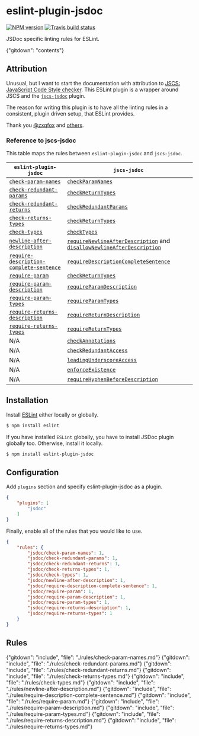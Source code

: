 # eslint-plugin-jsdoc

[![NPM version](http://img.shields.io/npm/v/eslint-plugin-jsdoc.svg?style=flat)](https://www.npmjs.org/package/eslint-plugin-jsdoc)
[![Travis build status](http://img.shields.io/travis/gajus/eslint-plugin-jsdoc/master.svg?style=flat)](https://travis-ci.org/gajus/eslint-plugin-jsdoc)

<!--
{"gitdown": "badge", "name": "npm-version"}
{"gitdown": "badge", "name": "travis"}
-->

JSDoc specific linting rules for ESLint.

{"gitdown": "contents"}

## Attribution

Unusual, but I want to start the documentation with attribution to [JSCS: JavaScript Code Style checker](http://jscs.info/). This ESLint plugin is a wrapper around JSCS and the [`jscs-jsdoc`](https://github.com/jscs-dev/jscs-jsdoc) plugin.

The reason for writing this plugin is to have all the linting rules in a consistent, plugin driven setup, that ESLint provides.

Thank you [@zxqfox](https://github.com/jscs-dev/jscs-jsdoc/commits/master?author=zxqfox) and [others](https://github.com/jscs-dev/jscs-jsdoc/commits/master).

### Reference to jscs-jsdoc

This table maps the rules between `eslint-plugin-jsdoc` and `jscs-jsdoc`.

| `eslint-plugin-jsdoc` | `jscs-jsdoc` |
| --- | --- |
| [`check-param-names`](https://github.com/gajus/eslint-plugin-jsdoc#eslint-plugin-jsdoc-rules-check-param-names) | [`checkParamNames`](https://github.com/jscs-dev/jscs-jsdoc#checkparamnames) |
| [`check-redundant-params`](https://github.com/gajus/eslint-plugin-jsdoc#eslint-plugin-jsdoc-rules-check-redundant-params) | [`checkReturnTypes`](https://github.com/jscs-dev/jscs-jsdoc#checkreturntypes) |
| [`check-redundant-returns`](https://github.com/gajus/eslint-plugin-jsdoc#eslint-plugin-jsdoc-rules-check-redundant-returns) | [`checkRedundantParams`](https://github.com/jscs-dev/jscs-jsdoc#checkredundantparams) |
| [`check-returns-types`](https://github.com/gajus/eslint-plugin-jsdoc#eslint-plugin-jsdoc-rules-check-returns-types) | [`checkReturnTypes`](https://github.com/jscs-dev/jscs-jsdoc#checkreturntypes) |
| [`check-types`](https://github.com/gajus/eslint-plugin-jsdoc#eslint-plugin-jsdoc-rules-check-types) | [`checkTypes`](https://github.com/jscs-dev/jscs-jsdoc#checktypes) |
| [`newline-after-description`](https://github.com/gajus/eslint-plugin-jsdoc#eslint-plugin-jsdoc-rules-newline-after-description) | [`requireNewlineAfterDescription`](https://github.com/jscs-dev/jscs-jsdoc#requirenewlineafterdescription) and [`disallowNewlineAfterDescription`](https://github.com/jscs-dev/jscs-jsdoc#disallownewlineafterdescription) |
| [`require-description-complete-sentence`](https://github.com/gajus/eslint-plugin-jsdoc#eslint-plugin-jsdoc-rules-require-description-complete-sentence) | [`requireDescriptionCompleteSentence`](https://github.com/jscs-dev/jscs-jsdoc#requiredescriptioncompletesentence) |
| [`require-param`](https://github.com/gajus/eslint-plugin-jsdoc#eslint-plugin-jsdoc-rules-require-param) | [`checkReturnTypes`](https://github.com/jscs-dev/jscs-jsdoc#checkreturntypes) |
| [`require-param-description`](https://github.com/gajus/eslint-plugin-jsdoc#eslint-plugin-jsdoc-rules-require-param-description) | [`requireParamDescription`](https://github.com/jscs-dev/jscs-jsdoc#requireparamdescription) |
| [`require-param-types`](https://github.com/gajus/eslint-plugin-jsdoc#eslint-plugin-jsdoc-rules-require-param-types) | [`requireParamTypes`](https://github.com/jscs-dev/jscs-jsdoc#requireparamtypes) |
| [`require-returns-description`](https://github.com/gajus/eslint-plugin-jsdoc#eslint-plugin-jsdoc-rules-require-returns-description) | [`requireReturnDescription`](https://github.com/jscs-dev/jscs-jsdoc#requirereturndescription) |
| [`require-returns-types`](https://github.com/gajus/eslint-plugin-jsdoc#eslint-plugin-jsdoc-rules-require-returns-types) | [`requireReturnTypes`](https://github.com/jscs-dev/jscs-jsdoc#requirereturntypes) |
| N/A | [`checkAnnotations`](https://github.com/jscs-dev/jscs-jsdoc#checkannotations) |
| N/A | [`checkRedundantAccess`](https://github.com/jscs-dev/jscs-jsdoc#checkredundantaccess) |
| N/A | [`leadingUnderscoreAccess`](https://github.com/jscs-dev/jscs-jsdoc#leadingunderscoreaccess) |
| N/A | [`enforceExistence`](https://github.com/jscs-dev/jscs-jsdoc#enforceexistence) |
| N/A | [`requireHyphenBeforeDescription`](https://github.com/jscs-dev/jscs-jsdoc#requirehyphenbeforedescription) |

## Installation

Install [ESLint](https://www.github.com/eslint/eslint) either locally or globally.

```sh
$ npm install eslint
```

If you have installed `ESLint` globally, you have to install JSDoc plugin globally too. Otherwise, install it locally.

```sh
$ npm install eslint-plugin-jsdoc
```

## Configuration

Add `plugins` section and specify eslint-plugin-jsdoc as a plugin.

```json
{
    "plugins": [
        "jsdoc"
    ]
}
```

Finally, enable all of the rules that you would like to use.

```json
{
    "rules": {
        "jsdoc/check-param-names": 1,
        "jsdoc/check-redundant-params": 1,
        "jsdoc/check-redundant-returns": 1,
        "jsdoc/check-returns-types": 1,
        "jsdoc/check-types": 1,
        "jsdoc/newline-after-description": 1,
        "jsdoc/require-description-complete-sentence": 1,
        "jsdoc/require-param": 1,
        "jsdoc/require-param-description": 1,
        "jsdoc/require-param-types": 1,
        "jsdoc/require-returns-description": 1,
        "jsdoc/require-returns-types": 1
    }
}
```

## Rules

{"gitdown": "include", "file": "./rules/check-param-names.md"}
{"gitdown": "include", "file": "./rules/check-redundant-params.md"}
{"gitdown": "include", "file": "./rules/check-redundant-returns.md"}
{"gitdown": "include", "file": "./rules/check-returns-types.md"}
{"gitdown": "include", "file": "./rules/check-types.md"}
{"gitdown": "include", "file": "./rules/newline-after-description.md"}
{"gitdown": "include", "file": "./rules/require-description-complete-sentence.md"}
{"gitdown": "include", "file": "./rules/require-param.md"}
{"gitdown": "include", "file": "./rules/require-param-description.md"}
{"gitdown": "include", "file": "./rules/require-param-types.md"}
{"gitdown": "include", "file": "./rules/require-returns-description.md"}
{"gitdown": "include", "file": "./rules/require-returns-types.md"}
